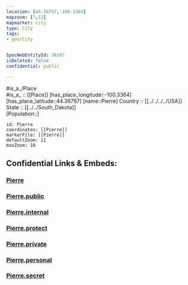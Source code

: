 ```yaml
---
location: [44.36797,-100.3364] 
mapzoom: [7,12] 
mapmarker: city 
type: City
tags:
- geo/City


SpocWebEntityId: 36107
isDeleted: false
confidential: public

---
```

#is_a_/Place  
#is_a_ :: [[Place]] 
[has_place_longitude::-100.3364] 
[has_place_latitude::44.36797] 
[name::Pierre] 
Country :: [[../../../../USA]]  
State :: [[../../South_Dakota]]  
[Population::] 



```leaflet
id: Pierre
coordinates: [[Pierre]] 
markerFile: [[Pierre]] 
defaultZoom: 11 
maxZoom: 18
```


## Confidential Links & Embeds: 

### [Pierre](/_Standards/Earth/Continent/America~North/USA/USA~Central/South_Dakota/counties~South_Dakota/Hughes,County/cities~Hughes/Pierre.md) 

### [Pierre.public](/_public/Earth/Continent/America~North/USA/USA~Central/South_Dakota/counties~South_Dakota/Hughes,County/cities~Hughes/Pierre.public.md) 

### [Pierre.internal](/_internal/Earth/Continent/America~North/USA/USA~Central/South_Dakota/counties~South_Dakota/Hughes,County/cities~Hughes/Pierre.internal.md) 

### [Pierre.protect](/_protect/Earth/Continent/America~North/USA/USA~Central/South_Dakota/counties~South_Dakota/Hughes,County/cities~Hughes/Pierre.protect.md) 

### [Pierre.private](/_private/Earth/Continent/America~North/USA/USA~Central/South_Dakota/counties~South_Dakota/Hughes,County/cities~Hughes/Pierre.private.md) 

### [Pierre.personal](/_personal/Earth/Continent/America~North/USA/USA~Central/South_Dakota/counties~South_Dakota/Hughes,County/cities~Hughes/Pierre.personal.md) 

### [Pierre.secret](/_secret/Earth/Continent/America~North/USA/USA~Central/South_Dakota/counties~South_Dakota/Hughes,County/cities~Hughes/Pierre.secret.md)

